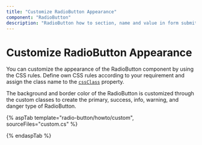 ```yaml
---
title: "Customize RadioButton Appearance"
component: "RadioButton"
description: "RadioButton how to section, name and value in form submit, customize RadioButton appearance."
---
```


# Customize RadioButton Appearance

You can customize the appearance of the RadioButton component by using the CSS rules.
Define own CSS rules according to your requirement and assign the class name to the [`cssClass`](https://help.syncfusion.com/cr/aspnetcore-js2/Syncfusion.EJ2.Buttons.RadioButton.html#Syncfusion_EJ2_Buttons_RadioButton_CssClass) property.

The background and border color of the RadioButton is customized through the custom classes to create the primary, success, info, warning, and danger type of RadioButton.

{% aspTab template="radio-button/howto/custom", sourceFiles="custom.cs" %}

{% endaspTab %}